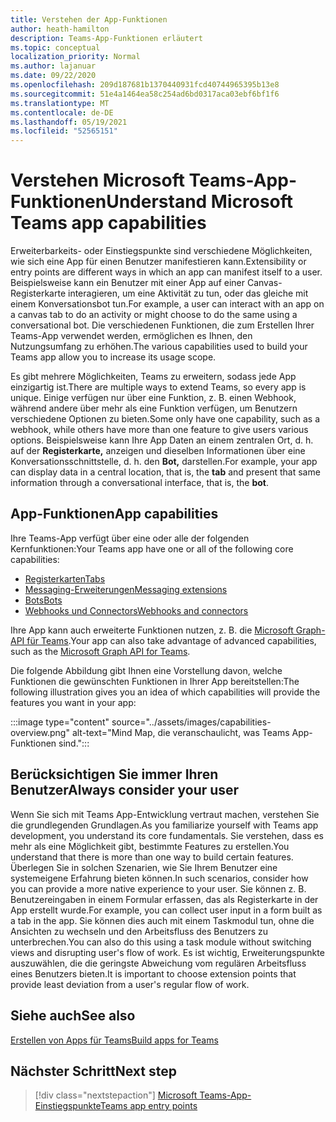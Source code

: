 ```yaml
---
title: Verstehen der App-Funktionen
author: heath-hamilton
description: Teams-App-Funktionen erläutert
ms.topic: conceptual
localization_priority: Normal
ms.author: lajanuar
ms.date: 09/22/2020
ms.openlocfilehash: 209d187681b1370440931fcd40744965395b13e8
ms.sourcegitcommit: 51e4a1464ea58c254ad6bd0317aca03ebf6bf1f6
ms.translationtype: MT
ms.contentlocale: de-DE
ms.lasthandoff: 05/19/2021
ms.locfileid: "52565151"
---
```

# <a name="understand-microsoft-teams-app-capabilities"></a><span data-ttu-id="5cf42-103">Verstehen Microsoft Teams-App-Funktionen</span><span class="sxs-lookup"><span data-stu-id="5cf42-103">Understand Microsoft Teams app capabilities</span></span>

<span data-ttu-id="5cf42-104">Erweiterbarkeits- oder Einstiegspunkte sind verschiedene Möglichkeiten, wie sich eine App für einen Benutzer manifestieren kann.</span><span class="sxs-lookup"><span data-stu-id="5cf42-104">Extensibility or entry points are different ways in which an app can manifest itself to a user.</span></span> <span data-ttu-id="5cf42-105">Beispielsweise kann ein Benutzer mit einer App auf einer Canvas-Registerkarte interagieren, um eine Aktivität zu tun, oder das gleiche mit einem Konversationsbot tun.</span><span class="sxs-lookup"><span data-stu-id="5cf42-105">For example, a user can interact with an app on a canvas tab to do an activity or might choose to do the same using a conversational bot.</span></span> <span data-ttu-id="5cf42-106">Die verschiedenen Funktionen, die zum Erstellen Ihrer Teams-App verwendet werden, ermöglichen es Ihnen, den Nutzungsumfang zu erhöhen.</span><span class="sxs-lookup"><span data-stu-id="5cf42-106">The various capabilities used to build your Teams app allow you to increase its usage scope.</span></span>

<span data-ttu-id="5cf42-107">Es gibt mehrere Möglichkeiten, Teams zu erweitern, sodass jede App einzigartig ist.</span><span class="sxs-lookup"><span data-stu-id="5cf42-107">There are multiple ways to extend Teams, so every app is unique.</span></span> <span data-ttu-id="5cf42-108">Einige verfügen nur über eine Funktion, z. B. einen Webhook, während andere über mehr als eine Funktion verfügen, um Benutzern verschiedene Optionen zu bieten.</span><span class="sxs-lookup"><span data-stu-id="5cf42-108">Some only have one capability, such as a webhook, while others have more than one feature to give users various options.</span></span> <span data-ttu-id="5cf42-109">Beispielsweise kann Ihre App Daten an einem zentralen Ort, d. h. auf der **Registerkarte,** anzeigen und dieselben Informationen über eine Konversationsschnittstelle, d. h. den **Bot,** darstellen.</span><span class="sxs-lookup"><span data-stu-id="5cf42-109">For example, your app can display data in a central location, that is, the **tab** and present that same information through a conversational interface, that is, the **bot**.</span></span>

## <a name="app-capabilities"></a><span data-ttu-id="5cf42-110">App-Funktionen</span><span class="sxs-lookup"><span data-stu-id="5cf42-110">App capabilities</span></span>

<span data-ttu-id="5cf42-111">Ihre Teams-App verfügt über eine oder alle der folgenden Kernfunktionen:</span><span class="sxs-lookup"><span data-stu-id="5cf42-111">Your Teams app have one or all of the following core capabilities:</span></span>

* [<span data-ttu-id="5cf42-112">Registerkarten</span><span class="sxs-lookup"><span data-stu-id="5cf42-112">Tabs</span></span>](../tabs/what-are-tabs.md)
* [<span data-ttu-id="5cf42-113">Messaging-Erweiterungen</span><span class="sxs-lookup"><span data-stu-id="5cf42-113">Messaging extensions</span></span>](../messaging-extensions/what-are-messaging-extensions.md)
* [<span data-ttu-id="5cf42-114">Bots</span><span class="sxs-lookup"><span data-stu-id="5cf42-114">Bots</span></span>](../bots/what-are-bots.md)
* [<span data-ttu-id="5cf42-115">Webhooks und Connectors</span><span class="sxs-lookup"><span data-stu-id="5cf42-115">Webhooks and connectors</span></span>](../webhooks-and-connectors/what-are-webhooks-and-connectors.md)

<span data-ttu-id="5cf42-116">Ihre App kann auch erweiterte Funktionen nutzen, z. B. die [Microsoft Graph-API für Teams](/graph/teams-concept-overview).</span><span class="sxs-lookup"><span data-stu-id="5cf42-116">Your app can also take advantage of advanced capabilities, such as the [Microsoft Graph API for Teams](/graph/teams-concept-overview).</span></span>

<span data-ttu-id="5cf42-117">Die folgende Abbildung gibt Ihnen eine Vorstellung davon, welche Funktionen die gewünschten Funktionen in Ihrer App bereitstellen:</span><span class="sxs-lookup"><span data-stu-id="5cf42-117">The following illustration gives you an idea of which capabilities will provide the features you want in your app:</span></span>

:::image type="content" source="../assets/images/capabilities-overview.png" alt-text="Mind Map, die veranschaulicht, was Teams App-Funktionen sind.":::

## <a name="always-consider-your-user"></a><span data-ttu-id="5cf42-119">Berücksichtigen Sie immer Ihren Benutzer</span><span class="sxs-lookup"><span data-stu-id="5cf42-119">Always consider your user</span></span>

<span data-ttu-id="5cf42-120">Wenn Sie sich mit Teams App-Entwicklung vertraut machen, verstehen Sie die grundlegenden Grundlagen.</span><span class="sxs-lookup"><span data-stu-id="5cf42-120">As you familiarize yourself with Teams app development, you understand its core fundamentals.</span></span> <span data-ttu-id="5cf42-121">Sie verstehen, dass es mehr als eine Möglichkeit gibt, bestimmte Features zu erstellen.</span><span class="sxs-lookup"><span data-stu-id="5cf42-121">You understand that there is more than one way to build certain features.</span></span> <span data-ttu-id="5cf42-122">Überlegen Sie in solchen Szenarien, wie Sie Ihrem Benutzer eine systemeigene Erfahrung bieten können.</span><span class="sxs-lookup"><span data-stu-id="5cf42-122">In such scenarios, consider how you can provide a more native experience to your user.</span></span>
<span data-ttu-id="5cf42-123">Sie können z. B. Benutzereingaben in einem Formular erfassen, das als Registerkarte in der App erstellt wurde.</span><span class="sxs-lookup"><span data-stu-id="5cf42-123">For example, you can collect user input in a form built as a tab in the app.</span></span> <span data-ttu-id="5cf42-124">Sie können dies auch mit einem Taskmodul tun, ohne die Ansichten zu wechseln und den Arbeitsfluss des Benutzers zu unterbrechen.</span><span class="sxs-lookup"><span data-stu-id="5cf42-124">You can also do this using a task module without switching views and disrupting user's flow of work.</span></span> <span data-ttu-id="5cf42-125">Es ist wichtig, Erweiterungspunkte auszuwählen, die die geringste Abweichung vom regulären Arbeitsfluss eines Benutzers bieten.</span><span class="sxs-lookup"><span data-stu-id="5cf42-125">It is important to choose extension points that provide least deviation from a user's regular flow of work.</span></span>

## <a name="see-also"></a><span data-ttu-id="5cf42-126">Siehe auch</span><span class="sxs-lookup"><span data-stu-id="5cf42-126">See also</span></span>

[<span data-ttu-id="5cf42-127">Erstellen von Apps für Teams</span><span class="sxs-lookup"><span data-stu-id="5cf42-127">Build apps for Teams</span></span>](../overview.md)

## <a name="next-step"></a><span data-ttu-id="5cf42-128">Nächster Schritt</span><span class="sxs-lookup"><span data-stu-id="5cf42-128">Next step</span></span>

> [!div class="nextstepaction"]
> [<span data-ttu-id="5cf42-129">Microsoft Teams-App-Einstiegspunkte</span><span class="sxs-lookup"><span data-stu-id="5cf42-129">Teams app entry points</span></span>](../concepts/extensibility-points.md)
